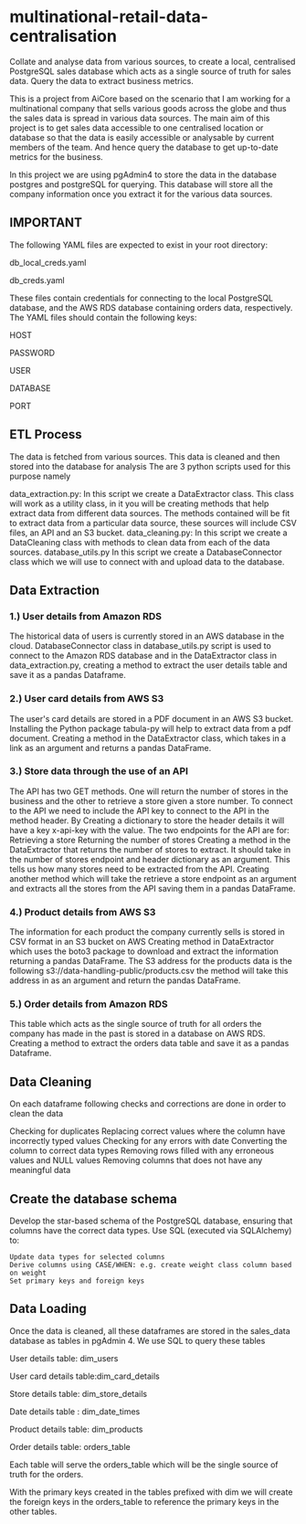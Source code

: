 # multinational-retail-data-centralisation

Collate and analyse data from various sources, to create a local, centralised PostgreSQL sales database which acts as a single source of truth for sales data. Query the data to extract business metrics.

This is a project from AiCore based on the scenario that I am working for a multinational company that sells various goods across the globe and thus the sales data is spread in various data sources. The main aim of this project is to get sales data accessible to one centralised location or database so that the data is easily accessible or analysable by current members of the team. And hence query the database to get up-to-date metrics for the business.

In this project we are using pgAdmin4 to store the data in the database postgres and postgreSQL for querying. This database will store all the company information once you extract it for the various data sources.


## IMPORTANT

The following YAML files are expected to exist in your root directory:

db_local_creds.yaml

db_creds.yaml

These files contain credentials for connecting to the local PostgreSQL database, and the AWS RDS database containing orders data, respectively. The YAML files should contain the following keys:


HOST

PASSWORD

USER

DATABASE

PORT






## ETL Process
The data is fetched from various sources. This data is cleaned and then stored into the database for analysis The are 3 python scripts used for this purpose namely

data_extraction.py: In this script we create a DataExtractor class. This class will work as a utility class, in it you will be creating methods that help extract data from different data sources. The methods contained will be fit to extract data from a particular data source, these sources will include CSV files, an API and an S3 bucket.
data_cleaning.py: In this script we create a DataCleaning class with methods to clean data from each of the data sources.
database_utils.py In this script we create a DatabaseConnector class which we will use to connect with and upload data to the database.



## Data Extraction

### 1.) User details from Amazon RDS

The historical data of users is currently stored in an AWS database in the cloud.
DatabaseConnector class in database_utils.py script is used to connect to the Amazon RDS database and in the DataExtractor class in data_extraction.py, creating a method to extract the user details table and save it as a pandas Dataframe.

### 2.) User card details from AWS S3

The user's card details are stored in a PDF document in an AWS S3 bucket.
Installing the Python package tabula-py will help to extract data from a pdf document.
Creating a method in the DataExtractor class, which takes in a link as an argument and returns a pandas DataFrame.

### 3.) Store data through the use of an API

The API has two GET methods. One will return the number of stores in the business and the other to retrieve a store given a store number.
To connect to the API we need to include the API key to connect to the API in the method header.
By Creating a dictionary to store the header details it will have a key x-api-key with the value.
The two endpoints for the API are for:
Retrieving a store
Returning the number of stores
Creating a method in the DataExtractor that returns the number of stores to extract. It should take in the number of stores endpoint and header dictionary as an argument. This tells us how many stores need to be extracted from the API.
Creating another method which will take the retrieve a store endpoint as an argument and extracts all the stores from the API saving them in a pandas DataFrame.

### 4.) Product details from AWS S3

The information for each product the company currently sells is stored in CSV format in an S3 bucket on AWS
Creating method in DataExtractor which uses the boto3 package to download and extract the information returning a pandas DataFrame.
The S3 address for the products data is the following s3://data-handling-public/products.csv the method will take this address in as an argument and return the pandas DataFrame.

### 5.) Order details from Amazon RDS

This table which acts as the single source of truth for all orders the company has made in the past is stored in a database on AWS RDS.
Creating a method to extract the orders data table and save it as a pandas Dataframe.




## Data Cleaning

On each dataframe following checks and corrections are done in order to clean the data

Checking for duplicates
Replacing correct values where the column have incorrectly typed values
Checking for any errors with date
Converting the column to correct data types
Removing rows filled with any erroneous values and NULL values
Removing columns that does not have any meaningful data


## Create the database schema

Develop the star-based schema of the PostgreSQL database, ensuring that columns have the correct data types. Use SQL (executed via SQLAlchemy) to:

    Update data types for selected columns
    Derive columns using CASE/WHEN: e.g. create weight class column based on weight
    Set primary keys and foreign keys


## Data Loading

Once the data is cleaned, all these dataframes are stored in the sales_data database as tables in pgAdmin 4. We use SQL to query these tables

User details table: dim_users

User card details table:dim_card_details

Store details table: dim_store_details

Date details table : dim_date_times

Product details table: dim_products

Order details table: orders_table


Each table will serve the orders_table which will be the single source of truth for the orders.


With the primary keys created in the tables prefixed with dim we will create the foreign keys in the orders_table to reference the primary keys in the other tables.
